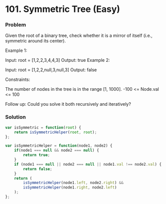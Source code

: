 # 101. Symmetric Tree (Easy)

### Problem

Given the root of a binary tree, check whether it is a mirror of itself (i.e., symmetric around its center).

Example 1:

Input: root = [1,2,2,3,4,4,3]
Output: true
Example 2:

Input: root = [1,2,2,null,3,null,3]
Output: false

Constraints:

The number of nodes in the tree is in the range [1, 1000].
-100 <= Node.val <= 100

Follow up: Could you solve it both recursively and iteratively?

### Solution

```javascript
var isSymmetric = function(root) {
    return isSymmetricHelper(root, root);
};

var isSymmetricHelper = function(node1, node2) {
    if(node1 === null && node2 === null) {
        return true;
    }
    if (node1 === null || node2 === null || node1.val !== node2.val) {
        return false;
    }
    return (
        isSymmetricHelper(node1.left, node2.right) &&
        isSymmetricHelper(node1.right, node2.left)
    );
};
```
